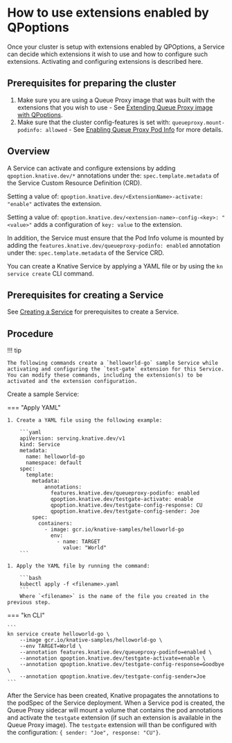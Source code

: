 # How to use extensions enabled by QPoptions

Once your cluster is setup with extensions enabled by QPOptions, a Service can decide which extensions it wish to use and how to configure such extensions. Activating and configuring extensions is described here.

## Prerequisites for preparing the cluster

1. Make sure you are using a Queue Proxy image that was built with the extensions that you wish to use - See [Extending Queue Proxy image with QPoptions](../queue-extensions.md).
1. Make sure that the cluster config-features is set with: `queueproxy.mount-podinfo: allowed`  - See [Enabling Queue Proxy Pod Info](../configuration/feature-flags.md#queue-proxy-pod-info) for more details.

## Overview

A Service can activate and configure extensions by adding `qpoption.knative.dev/*` annotations under the: `spec.template.metadata` of the Service Custom Resource Definition (CRD).

Setting a value of: `qpoption.knative.dev/<ExtensionName>-activate: "enable"` activates the extension.

Setting a value of: `qpoption.knative.dev/<extension-name>-config-<key>: "<value>"` adds a configuration of `key: value` to the extension.

In addition, the Service must ensure that the Pod Info volume is mounted by adding the `features.knative.dev/queueproxy-podinfo: enabled` annotation under the: `spec.template.metadata` of the Service CRD.

You can create a Knative Service by applying a YAML file or by using the `kn service create` CLI command.

## Prerequisites for creating a Service

See [Creating a Service](./creating-services.md) for prerequisites to create a Service.

## Procedure

!!! tip

    The following commands create a `helloworld-go` sample Service while activating and configuring the `test-gate` extension for this Service. You can modify these commands, including the extension(s) to be activated and the extension configuration.

Create a sample Service:


=== "Apply YAML"

    1. Create a YAML file using the following example:

        ```yaml
        apiVersion: serving.knative.dev/v1
        kind: Service
        metadata:
          name: helloworld-go
          namespace: default
        spec:
          template:
            metadata:
                annotations:
                  features.knative.dev/queueproxy-podinfo: enabled
                  qpoption.knative.dev/testgate-activate: enable
                  qpoption.knative.dev/testgate-config-response: CU
                  qpoption.knative.dev/testgate-config-sender: Joe
            spec:
              containers:
                - image: gcr.io/knative-samples/helloworld-go
                  env:
                    - name: TARGET
                      value: "World"
        ```

    1. Apply the YAML file by running the command:

        ```bash
        kubectl apply -f <filename>.yaml
        ```
        Where `<filename>` is the name of the file you created in the previous step.

=== "kn CLI"

    ```
    kn service create helloworld-go \
        --image gcr.io/knative-samples/helloworld-go \
        --env TARGET=World \
        --annotation features.knative.dev/queueproxy-podinfo=enabled \
        --annotation qpoption.knative.dev/testgate-activate=enable \
        --annotation qpoption.knative.dev/testgate-config-response=Goodbye \
        --annotation qpoption.knative.dev/testgate-config-sender=Joe
    ```

After the Service has been created, Knative propagates the annotations to the podSpec of the Service deployment. When a Service pod is created, the Queue Proxy sidecar will mount a volume that contains the pod annotations and activate the `testgate` extension (if such an extension is available in the Queue Proxy image). The `testgate` extension will than be configured with the configuration: `{ sender: "Joe", response: "CU"}`.
